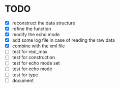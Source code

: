 # TODO
- [x] reconstruct the data structure
- [x] refine the function
- [x] modify the echo mode
- [x] add some log file in case of reading the raw data
- [x] combine with the xml file
- [ ] test for real_max
- [ ] test for construction
- [ ] test for echo mode set
- [ ] test for echo mode
- [ ] test for type
- [ ] document
